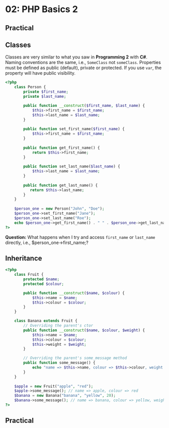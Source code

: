 
# 02: PHP Basics 2

## Practical 
## Classes

Classes are very similar to what you saw in **Programming 2** with **C#**. Naming conventions are the same, i.e., `SomeClass` not `someClass`. Properties must be defined as public (default), private or protected. If you use `var`, the property will have public visibility.

```php
<?php
    class Person {
        private $first_name;
        private $last_name;

        public function __construct($first_name, $last_name) {
            $this->first_name = $first_name;
            $this->last_name = $last_name;
        }
                
        public function set_first_name($first_name) {
            $this->first_name = $first_name;
        }
      
        public function get_first_name() {
            return $this->first_name;
        }
      
        public function set_last_name($last_name) {
            $this->last_name = $last_name;
        }
      
        public function get_last_name() {
           return $this->last_name;
        }
    }
    
    $person_one = new Person("John", "Doe");
    $person_one->set_first_name("Jane");
    $person_one->set_last_name("Roe");
    echo $person_one->get_first_name() . " " . $person_one->get_last_name(); // Jane Roe
?>
```

**Question:** What happens when I try and access `first_name` or `last_name` directly, i.e., $person_one->first_name;?

## Inheritance

```php
<?php
    class Fruit {
        protected $name;
        protected $colour;

        public function __construct($name, $colour) {
            $this->name = $name;
            $this->colour = $colour;
        }
    }

    class Banana extends Fruit {
        // Overriding the parent's ctor
        public function __construct($name, $colour, $weight) {
            $this->name = $name;
            $this->colour = $colour;
            $this->weight = $weight;
        }

        // Overriding the parent's some_message method
        public function some_message() {
            echo "name => $this->name, colour => $this->colour, weight => $this->weight";
        }
    }
    
    $apple = new Fruit("apple", "red");
    $apple->some_message(); // name => apple, colour => red
    $banana = new Banana("banana", "yellow", 20);
    $banana->some_message(); // name => banana, colour => yellow, weight => 20
?>
```

## Practical
